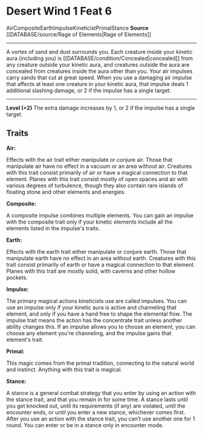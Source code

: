 ﻿---
actions: '[one-action]'
cost: null
element: Air, Earth
feat: Desert Wind
frequency: null
heighten_level: 6, 8, 10, 12, 14, 16, 18, 20
id: '4302'
level: '6'
name: Desert Wind
prerequisite: null
rarity: Common
requirement: null
rus_type_level: null
school: null
source: '[[DATABASE/source/Rage of Elements|Rage of Elements]]'
subcategory: null
trait:
- '[[DATABASE/trait/Air|Air]]'
- '[[DATABASE/trait/Composite|Composite]]'
- '[[DATABASE/trait/Earth|Earth]]'
- '[[DATABASE/trait/Impulse|Impulse]]'
- '[[DATABASE/trait/Kineticist|Kineticist]]'
- '[[DATABASE/trait/Primal|Primal]]'
- '[[DATABASE/trait/Stance|Stance]]'
trigger: null
type: Feat

---
# Desert Wind <span class="action-icon">1</span> <span class="item-type">Feat 6</span>

<span class="item-trait">Air</span><span class="item-trait">Composite</span><span class="item-trait">Earth</span><span class="item-trait">Impulse</span><span class="item-trait">Kineticist</span><span class="item-trait">Primal</span><span class="item-trait">Stance</span>
**Source** [[DATABASE/source/Rage of Elements|Rage of Elements]]

---
A vortex of sand and dust surrounds you. Each creature inside your kinetic aura (including you) is [[DATABASE/condition/Concealed|concealed]] from any creature outside your kinetic aura, and creatures outside the aura are concealed from creatures inside the aura other than you. Your air impulses carry sands that cut at great speed. When you use a damaging air impulse that affects at least one creature in your kinetic aura, that impulse deals 1 additional slashing damage, or 2 if the impulse has a single target.

---
**Level (+2)** The extra damage increases by 1, or 2 if the impulse has a single target.

## Traits

**Air:**

Effects with the air trait either manipulate or conjure air. Those that manipulate air have no effect in a vacuum or an area without air. Creatures with this trait consist primarily of air or have a magical connection to that element. Planes with this trait consist mostly of open spaces and air with various degrees of turbulence, though they also contain rare islands of floating stone and other elements and energies.

**Composite:**

A composite impulse combines multiple elements. You can gain an impulse with the composite trait only if your kinetic elements include all the elements listed in the impulse's traits.

**Earth:**

Effects with the earth trait either manipulate or conjure earth. Those that manipulate earth have no effect in an area without earth. Creatures with this trait consist primarily of earth or have a magical connection to that element. Planes with this trait are mostly solid, with caverns and other hollow pockets.

**Impulse:**

The primary magical actions kineticists use are called impulses. You can use an impulse only if your kinetic aura is active and channeling that element, and only if you have a hand free to shape the elemental flow. The impulse trait means the action has the concentrate trait unless another ability changes this. If an impulse allows you to choose an element, you can choose any element you're channeling, and the impulse gains that element's trait.

**Primal:**

This magic comes from the primal tradition, connecting to the natural world and instinct. Anything with this trait is magical.

**Stance:**

A stance is a general combat strategy that you enter by using an action with the stance trait, and that you remain in for some time. A stance lasts until you get knocked out, until its requirements (if any) are violated, until the encounter ends, or until you enter a new stance, whichever comes first. After you use an action with the stance trait, you can’t use another one for 1 round. You can enter or be in a stance only in encounter mode.